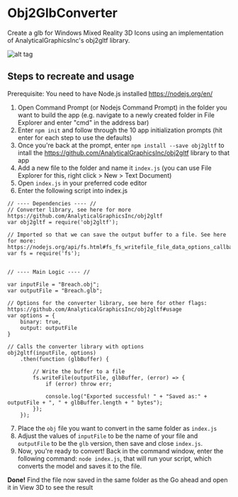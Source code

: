 # Obj2GlbConverter
Create a glb for Windows Mixed Reality 3D Icons using an implementation of AnalyticalGraphicsInc's obj2gltf library.

![alt tag](https://github.com/LanceMcCarthy/Obj2GlbConverter/screenshots/Result.jpg)

## Steps to recreate and usage

Prerequisite: You need to have Node.js installed https://nodejs.org/en/ 

1. Open Command Prompt (or Nodejs Command Prompt) in the folder you want to build the app (e.g. navigate to a newly created folder in File Explorer and enter "cmd" in the address bar)
2. Enter ```npm init``` and follow through the 10 app initialization prompts (hit enter for each step to use the defaults)
3. Once you're back at the prompt, enter ```npm install --save obj2gltf``` to intall the https://github.com/AnalyticalGraphicsInc/obj2gltf library to that app
4. Add a new file to the folder and name it `index.js` (you can use File Explorer for this, right click > New > Text Document)
5. Open `index.js` in your preferred code editor
6. Enter the following script into index.js 

```
// ---- Dependencies ---- //
// Converter library, see here for more https://github.com/AnalyticalGraphicsInc/obj2gltf
var obj2gltf = require('obj2gltf');

// Imported so that we can save the output buffer to a file. See here for more: https://nodejs.org/api/fs.html#fs_fs_writefile_file_data_options_callback
var fs = require('fs');


// ---- Main Logic ---- //

var inputFile = "Breach.obj";
var outputFile = "Breach.glb";

// Options for the converter library, see here for other flags: https://github.com/AnalyticalGraphicsInc/obj2gltf#usage
var options = {
    binary: true,
    output: outputFile
}

// Calls the converter library with options
obj2gltf(inputFile, options)
    .then(function (glbBuffer) {
        
        // Write the buffer to a file
        fs.writeFile(outputFile, glbBuffer, (error) => {
            if (error) throw err;
            
            console.log("Exported successful! " + "Saved as:" + outputFile + ", " + glbBuffer.length + " bytes");
        });
    });
```

7. Place the `obj` file you want to convert in the same folder as `index.js`
8. Adjust the values of `inputFile` to be the name of your file and `outputFile` to be the `glb` version, then save and close `index.js`. 
9. Now, you're ready to convert! Back in the command window, enter the following command: ```node index.js```, that will run your script, which converts the model and saves it to the file.


**Done!** 
Find the file now saved in the same folder as the  Go ahead and open it in View 3D to see the result


